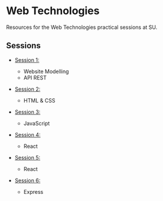 # Web Technologies

Resources for the Web Technologies practical sessions at SU. 

## Sessions

- [Session 1:](./Session1/README.md)
    - Website Modelling
    - API REST

- [Session 2:](./Session2/README.md)
    - HTML & CSS

- [Session 3:](./Session3/README.md)
    - JavaScript

- [Session 4:](./Session4/README.md)
    - React

- [Session 5:](./Session5/README.md)
    - React

- [Session 6:](./Session6/README.md)
    - Express
